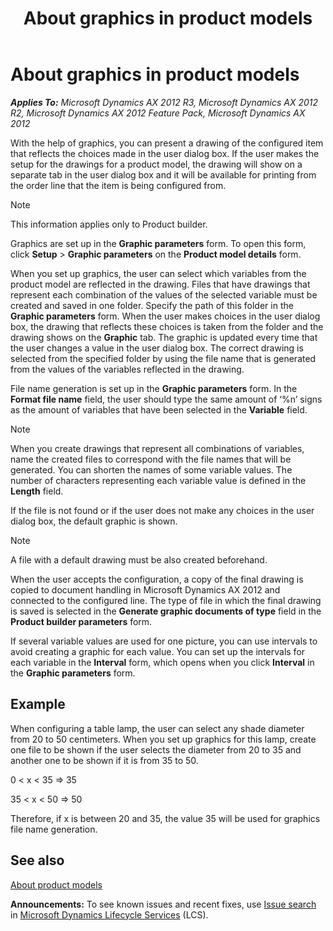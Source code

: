 ﻿---
title: About graphics in product models
TOCTitle: About graphics in product models
ms:assetid: 1ec61a1c-5a80-40c9-b073-4e97779c542e
ms:mtpsurl: https://technet.microsoft.com/en-us/library/Aa496779(v=AX.60)
ms:contentKeyID: 36931866
ms.date: 04/18/2014
mtps_version: v=AX.60
---

# About graphics in product models 


_**Applies To:** Microsoft Dynamics AX 2012 R3, Microsoft Dynamics AX 2012 R2, Microsoft Dynamics AX 2012 Feature Pack, Microsoft Dynamics AX 2012_

With the help of graphics, you can present a drawing of the configured item that reflects the choices made in the user dialog box. If the user makes the setup for the drawings for a product model, the drawing will show on a separate tab in the user dialog box and it will be available for printing from the order line that the item is being configured from.


> [!NOTE]
> <P>This information applies only to Product builder.</P>



Graphics are set up in the **Graphic parameters** form. To open this form, click **Setup** \> **Graphic parameters** on the **Product model details** form.

When you set up graphics, the user can select which variables from the product model are reflected in the drawing. Files that have drawings that represent each combination of the values of the selected variable must be created and saved in one folder. Specify the path of this folder in the **Graphic parameters** form. When the user makes choices in the user dialog box, the drawing that reflects these choices is taken from the folder and the drawing shows on the **Graphic** tab. The graphic is updated every time that the user changes a value in the user dialog box. The correct drawing is selected from the specified folder by using the file name that is generated from the values of the variables reflected in the drawing.

File name generation is set up in the **Graphic parameters** form. In the **Format file name** field, the user should type the same amount of ‘%n’ signs as the amount of variables that have been selected in the **Variable** field.


> [!NOTE]
> <P>When you create drawings that represent all combinations of variables, name the created files to correspond with the file names that will be generated. You can shorten the names of some variable values. The number of characters representing each variable value is defined in the <STRONG>Length</STRONG> field.</P>



If the file is not found or if the user does not make any choices in the user dialog box, the default graphic is shown.


> [!NOTE]
> <P>A file with a default drawing must be also created beforehand.</P>



When the user accepts the configuration, a copy of the final drawing is copied to document handling in Microsoft Dynamics AX 2012 and connected to the configured line. The type of file in which the final drawing is saved is selected in the **Generate graphic documents of type** field in the **Product builder parameters** form.

If several variable values are used for one picture, you can use intervals to avoid creating a graphic for each value. You can set up the intervals for each variable in the **Interval** form, which opens when you click **Interval** in the **Graphic parameters** form.

## Example

When configuring a table lamp, the user can select any shade diameter from 20 to 50 centimeters. When you set up graphics for this lamp, create one file to be shown if the user selects the diameter from 20 to 35 and another one to be shown if it is from 35 to 50.

0 \< x \< 35 =\> 35

35 \< x \< 50 =\> 50

Therefore, if x is between 20 and 35, the value 35 will be used for graphics file name generation.

## See also

[About product models](about-product-models.md)

  
**Announcements:** To see known issues and recent fixes, use [Issue search](http://go.microsoft.com/fwlink/?linkid=389258) in [Microsoft Dynamics Lifecycle Services](http://go.microsoft.com/fwlink/?linkid=306505) (LCS).

